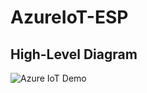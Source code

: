 # AzureIoT-ESP

## High-Level Diagram
![Azure IoT Demo](https://user-images.githubusercontent.com/68373/216827011-b86cd728-b650-4a7f-a215-4b57fe3e2628.png)
